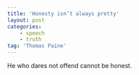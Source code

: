 ```yaml
---
title: 'Honesty isn’t always pretty'
layout: post
categories:
    - speech
    - truth
tag: 'Thomas Paine'
---
```


He who dares not offend cannot be honest.